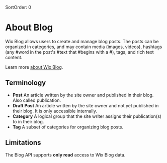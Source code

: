 SortOrder: 0
# About Blog

Wix Blog allows users to create and manage blog posts. The posts can be organized in categories, and may contain media (images, videos),
hashtags (any #word in the post's #text that #begins with a #), tags, and rich text content.

Learn more [about Wix Blog](https://support.wix.com/en/article/wix-blog-about-the-wix-blog).

## Terminology

- **Post**
  An article written by the site owner and published in their blog. Also called publication.
- **Draft Post**
  An article written by the site owner and not yet published in their blog. It is only accessible internally.
- **Category**
  A logical group that the site writer assigns their publication(s) to in their blog.
- **Tag**
  A subset of categories for organizing blog posts.

## Limitations

The Blog API supports **only read** access to Wix Blog data.
